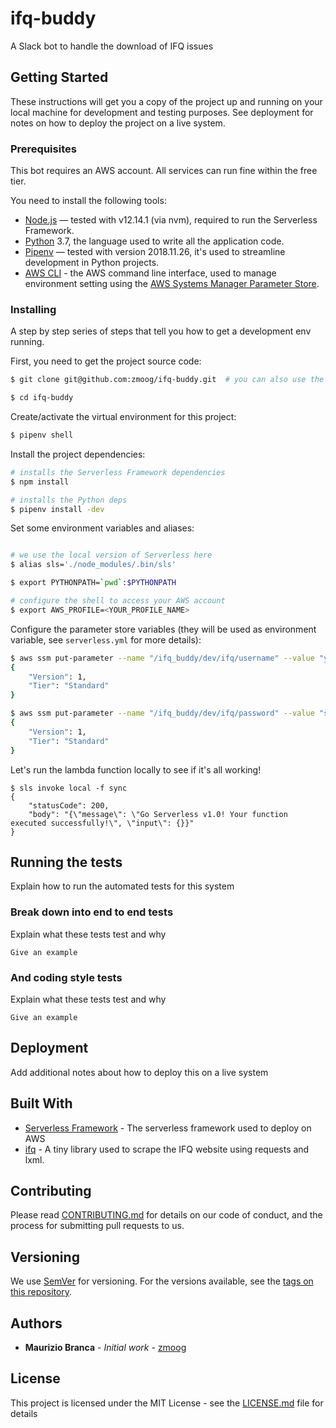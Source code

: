 # ifq-buddy

A Slack bot to handle the download of IFQ issues

## Getting Started

These instructions will get you a copy of the project up and running on your local machine for development and testing purposes. See deployment for notes on how to deploy the project on a live system.

### Prerequisites

This bot requires an AWS account. All services can run fine within the free tier.

You need to install the following tools:

* [Node.js](https://nodejs.org/en/) — tested with v12.14.1 (via nvm), required to run the Serverless Framework.
* [Python](https://www.python.org) 3.7, the language used to write all the application code.
* [Pipenv](https://pipenv.kennethreitz.org/en/latest/) — tested with version 2018.11.26, it's used to streamline development in Python projects.
* [AWS CLI](https://aws.amazon.com/cli/) - the AWS command line interface, used to manage environment setting using the [AWS Systems Manager Parameter Store](https://docs.aws.amazon.com/systems-manager/latest/userguide/systems-manager-parameter-store.html).


### Installing

A step by step series of steps that tell you how to get a development env running.

First, you need to get the project source code:

```bash
$ git clone git@github.com:zmoog/ifq-buddy.git  # you can also use the https endpoint

$ cd ifq-buddy
```

Create/activate the virtual environment for this project:

```bash
$ pipenv shell
```


Install the project dependencies:

```bash
# installs the Serverless Framework dependencies
$ npm install

# installs the Python deps
$ pipenv install -dev
```


Set some environment variables and aliases:

```bash

# we use the local version of Serverless here
$ alias sls='./node_modules/.bin/sls'

$ export PYTHONPATH=`pwd`:$PYTHONPATH 

# configure the shell to access your AWS account
$ export AWS_PROFILE=<YOUR_PROFILE_NAME>
```


Configure the parameter store variables (they will be used as environment variable, see `serverless.yml` for more details):

```bash
$ aws ssm put-parameter --name "/ifq_buddy/dev/ifq/username" --value "your email address" --type String
{
    "Version": 1,
    "Tier": "Standard"
}

$ aws ssm put-parameter --name "/ifq_buddy/dev/ifq/password" --value "secret!" --type String
{
    "Version": 1,
    "Tier": "Standard"
}
```


Let's run the lambda function locally to see if it's all working!

```
$ sls invoke local -f sync
{
    "statusCode": 200,
    "body": "{\"message\": \"Go Serverless v1.0! Your function executed successfully!\", \"input\": {}}"
}
```

## Running the tests

Explain how to run the automated tests for this system

### Break down into end to end tests

Explain what these tests test and why

```
Give an example
```

### And coding style tests

Explain what these tests test and why

```
Give an example
```

## Deployment

Add additional notes about how to deploy this on a live system

## Built With

* [Serverless Framework](https://serverless.com) - The serverless framework used to deploy on AWS
* [ifq](https://github.com/zmoog/ifq) - A tiny library used to scrape the IFQ website using requests and lxml.

## Contributing

Please read [CONTRIBUTING.md](https://gist.github.com/zmoog/76aef48ad9d9faa096c41c7b16f2fc7c) for details on our code of conduct, and the process for submitting pull requests to us.

## Versioning

We use [SemVer](http://semver.org/) for versioning. For the versions available, see the [tags on this repository](https://github.com/your/project/tags). 

## Authors

* **Maurizio Branca** - *Initial work* - [zmoog](https://github.com/zmoog)

## License

This project is licensed under the MIT License - see the [LICENSE.md](LICENSE.md) file for details
